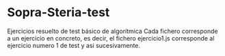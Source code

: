 # Sopra-Steria-test
Ejercicios resuelto de test básico de algorítmica 
Cada fichero corresponde a un ejercicio en concreto, es decir, el fichero ejercicio1.js corresponde al ejercicio numero 1 de test y asi sucesivamente.
